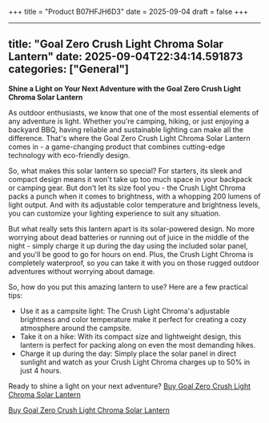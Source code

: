 +++
title = "Product B07HFJH6D3"
date = 2025-09-04
draft = false
+++

---
title: "Goal Zero Crush Light Chroma Solar Lantern"
date: 2025-09-04T22:34:14.591873
categories: ["General"]
---
**Shine a Light on Your Next Adventure with the Goal Zero Crush Light Chroma Solar Lantern**

As outdoor enthusiasts, we know that one of the most essential elements of any adventure is light. Whether you're camping, hiking, or just enjoying a backyard BBQ, having reliable and sustainable lighting can make all the difference. That's where the Goal Zero Crush Light Chroma Solar Lantern comes in - a game-changing product that combines cutting-edge technology with eco-friendly design.

So, what makes this solar lantern so special? For starters, its sleek and compact design means it won't take up too much space in your backpack or camping gear. But don't let its size fool you - the Crush Light Chroma packs a punch when it comes to brightness, with a whopping 200 lumens of light output. And with its adjustable color temperature and brightness levels, you can customize your lighting experience to suit any situation.

But what really sets this lantern apart is its solar-powered design. No more worrying about dead batteries or running out of juice in the middle of the night - simply charge it up during the day using the included solar panel, and you'll be good to go for hours on end. Plus, the Crush Light Chroma is completely waterproof, so you can take it with you on those rugged outdoor adventures without worrying about damage.

So, how do you put this amazing lantern to use? Here are a few practical tips:

* Use it as a campsite light: The Crush Light Chroma's adjustable brightness and color temperature make it perfect for creating a cozy atmosphere around the campsite.
* Take it on a hike: With its compact size and lightweight design, this lantern is perfect for packing along on even the most demanding hikes.
* Charge it up during the day: Simply place the solar panel in direct sunlight and watch as your Crush Light Chroma charges up to 50% in just 4 hours.

Ready to shine a light on your next adventure? [Buy Goal Zero Crush Light Chroma Solar Lantern](https://www.amazon.com/dp/B07HFJH6D3)

[Buy Goal Zero Crush Light Chroma Solar Lantern](https://www.amazon.com/dp/B07HFJH6D3)
